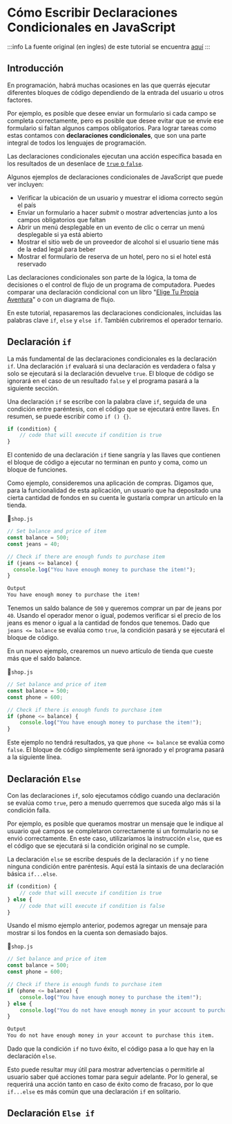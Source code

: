 # Cómo Escribir Declaraciones Condicionales en JavaScript

:::info
La fuente original (en ingles) de este tutorial se encuentra [aquí](https://www.digitalocean.com/community/tutorials/how-to-write-conditional-statements-in-javascript)
:::

## Introducción

En programación, habrá muchas ocasiones en las que querrás ejecutar diferentes bloques de código dependiendo de la entrada del usuario u otros factores.

Por ejemplo, es posible que desee enviar un formulario si cada campo se completa correctamente, pero es posible que desee evitar que se envíe ese formulario si faltan algunos campos obligatorios. Para lograr tareas como estas contamos con **declaraciones condicionales**, que son una parte integral de todos los lenguajes de programación.

Las declaraciones condicionales ejecutan una acción específica basada en los resultados de un desenlace de [`true` o `false`](./understanding-data-types.html#booleans).

Algunos ejemplos de declaraciones condicionales de JavaScript que puede ver incluyen:

- Verificar la ubicación de un usuario y muestrar el idioma correcto según el país
- Enviar un formulario a hacer _submit_ o mostrar advertencias junto a los campos obligatorios que faltan
- Abrir un menú desplegable en un evento de clic o cerrar un menú desplegable si ya está abierto
- Mostrar el sitio web de un proveedor de alcohol si el usuario tiene más de la edad legal para beber
- Mostrar el formulario de reserva de un hotel, pero no si el hotel está reservado

Las declaraciones condicionales son parte de la lógica, la toma de decisiones o el control de flujo de un programa de computadora. Puedes comparar una declaración condicional con un libro "[Elige Tu Propia Aventura](https://en.wikipedia.org/wiki/Choose_Your_Own_Adventure)" o con un diagrama de flujo.

En este tutorial, repasaremos las declaraciones condicionales, incluidas las palabras clave `if`, `else` y `else if`. También cubriremos el operador ternario.

## Declaración `if`

La más fundamental de las declaraciones condicionales es la declaración `if`. Una declaración `if` evaluará si una declaración es verdadera o falsa y solo se ejecutará si la declaración devuelve `true`. El bloque de código se ignorará en el caso de un resultado `false` y el programa pasará a la siguiente sección.

Una declaración `if` se escribe con la palabra clave `if`, seguida de una condición entre paréntesis, con el código que se ejecutará entre llaves. En resumen, se puede escribir como `if () {}`.


```js
if (condition) {
	// code that will execute if condition is true
}
```

El contenido de una declaración `if` tiene sangría y las llaves que contienen el bloque de código a ejecutar no terminan en punto y coma, como un bloque de funciones.

Como ejemplo, consideremos una aplicación de compras. Digamos que, para la funcionalidad de esta aplicación, un usuario que ha depositado una cierta cantidad de fondos en su cuenta le gustaría comprar un artículo en la tienda.


📃`shop.js`
```js
// Set balance and price of item
const balance = 500;
const jeans = 40;

// Check if there are enough funds to purchase item
if (jeans <= balance) {
  console.log("You have enough money to purchase the item!");
}
```

```sh
Output
You have enough money to purchase the item!
```

Tenemos un saldo balance de `500` y queremos comprar un par de jeans por `40`. Usando el operador menor o igual, podemos verificar si el precio de los jeans es menor o igual a la cantidad de fondos que tenemos. Dado que `jeans <= balance` se evalúa como `true`, la condición pasará y se ejecutará el bloque de código.

En un nuevo ejemplo, crearemos un nuevo artículo de tienda que cueste más que el saldo balance.


📃`shop.js`
```js
// Set balance and price of item
const balance = 500;
const phone = 600;

// Check if there is enough funds to purchase item
if (phone <= balance) {
	console.log("You have enough money to purchase the item!");
}
```

Este ejemplo no tendrá resultados, ya que `phone <= balance` se evalúa como `false`. El bloque de código simplemente será ignorado y el programa pasará a la siguiente línea.

## Declaración `Else` 

Con las declaraciones `if`, solo ejecutamos código cuando una declaración se evalúa como `true`, pero a menudo querremos que suceda algo más si la condición falla.

Por ejemplo, es posible que queramos mostrar un mensaje que le indique al usuario qué campos se completaron correctamente si un formulario no se envió correctamente. En este caso, utilizaríamos la instrucción `else`, que es el código que se ejecutará si la condición original no se cumple.

La declaración `else` se escribe después de la declaración `if` y no tiene ninguna condición entre paréntesis. Aquí está la sintaxis de una declaración básica `if...else`.


```js
if (condition) {
	// code that will execute if condition is true
} else {
	// code that will execute if condition is false
}
```

Usando el mismo ejemplo anterior, podemos agregar un mensaje para mostrar si los fondos en la cuenta son demasiado bajos.

📃`shop.js`
```js
// Set balance and price of item
const balance = 500;
const phone = 600;

// Check if there is enough funds to purchase item
if (phone <= balance) {
	console.log("You have enough money to purchase the item!");
} else {
	console.log("You do not have enough money in your account to purchase this item.");
}
```


```sh
Output
You do not have enough money in your account to purchase this item.
```

Dado que la condición `if` no tuvo éxito, el código pasa a lo que hay en la declaración `else`.

Esto puede resultar muy útil para mostrar advertencias o permitirle al usuario saber qué acciones tomar para seguir adelante. Por lo general, se requerirá una acción tanto en caso de éxito como de fracaso, por lo que `if...else` es más común que una declaración `if` en solitario.




## Declaración `Else if`
